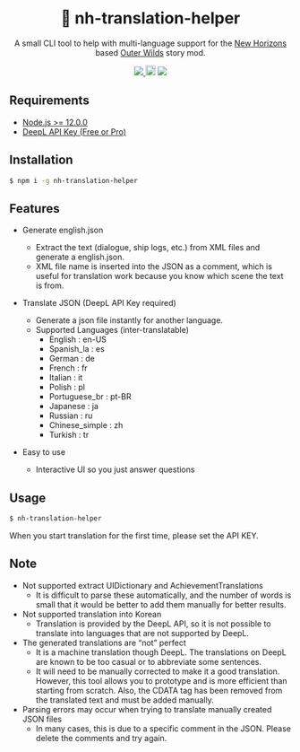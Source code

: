 <h1 align="center">📖 nh-translation-helper</h1>

<p align="center">
A small CLI tool to help with multi-language support for the <a href="https://nh.outerwildsmods.com">New Horizons</a> based <a href="https://www.mobiusdigitalgames.com/outer-wilds.html">Outer Wilds</a> story mod.
</p>
<p align="center">
  <a href="https://github.com/96-38/bitbank-trailing-stop/blob/master/LICENSE">
    <img src="https://img.shields.io/badge/license-MIT-green.svg" />
  </a>
    <a href="https://badge.fury.io/js/nh-translation-helper"><img src="https://badge.fury.io/js/nh-translation-helper.svg" alt="npm version" height="18"></a>
  <img src="https://user-images.githubusercontent.com/48713768/197670224-f408a47d-3781-48ea-acd4-8d8c57a7d66b.png"/>
</p>

## Requirements

- [Node.js >= 12.0.0](https://nodejs.org/)
- [DeepL API Key (Free or Pro)](https://www.deepl.com/docs-api)

## Installation

```bash
$ npm i -g nh-translation-helper
```

## Features

- Generate english.json
  - Extract the text (dialogue, ship logs, etc.) from XML files and generate a english.json.
  - XML file name is inserted into the JSON as a comment, which is useful for translation work because you know which scene the text is from.
- Translate JSON (DeepL API Key required)

  - Generate a json file instantly for another language.
  - Supported Languages (inter-translatable)
    - English : en-US
    - Spanish_la : es
    - German : de
    - French : fr
    - Italian : it
    - Polish : pl
    - Portuguese_br : pt-BR
    - Japanese : ja
    - Russian : ru
    - Chinese_simple : zh
    - Turkish : tr

- Easy to use
  - Interactive UI so you just answer questions

## Usage

```bash
$ nh-translation-helper
```

When you start translation for the first time, please set the API KEY.

## Note

- Not supported extract UIDictionary and AchievementTranslations
  - It is difficult to parse these automatically, and the number of words is small that it would be better to add them manually for better results.
- Not supported translation into Korean
  - Translation is provided by the DeepL API, so it is not possible to translate into languages that are not supported by DeepL.
- The generated translations are “not” perfect
  - It is a machine translation though DeepL. The translations on DeepL are known to be too casual or to abbreviate some sentences.
  - It will need to be manually corrected to make it a good translation. However, this tool allows you to prototype and is more efficient than starting from scratch. Also, the CDATA tag has been removed from the translated text and must be added manually.
- Parsing errors may occur when trying to translate manually created JSON files
  - In many cases, this is due to a specific comment in the JSON. Please delete the comments and try again.
